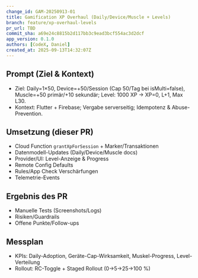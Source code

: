 ```yaml
---
change_id: GAM-20250913-01
title: Gamification XP Overhaul (Daily/Device/Muscle + Levels)
branch: feature/xp-overhaul-levels
pr_url: TBD
commit_sha: a69e24c8815b2d117bb3c9ead3bcf554ac3d2dcf
app_version: 0.1.0
authors: [CodeX, Daniel]
created_at: 2025-09-13T14:32:07Z
---
```


## Prompt (Ziel & Kontext)
- Ziel: Daily=1×50, Device=+50/Session (Cap 50/Tag bei isMulti=false), Muscle=+50 primär/+10 sekundär; Level: 1000 XP → XP=0, L+1, Max L30.
- Kontext: Flutter + Firebase; Vergabe serverseitig; Idempotenz & Abuse-Prevention.

## Umsetzung (dieser PR)
- Cloud Function `grantXpForSession` + Marker/Transaktionen
- Datenmodell-Updates (Daily/Device/Muscle docs)
- Provider/UI: Level-Anzeige & Progress
- Remote Config Defaults
- Rules/App Check Verschärfungen
- Telemetrie-Events

## Ergebnis des PR
- Manuelle Tests (Screenshots/Logs)
- Risiken/Guardrails
- Offene Punkte/Follow-ups

## Messplan
- KPIs: Daily-Adoption, Geräte-Cap-Wirksamkeit, Muskel-Progress, Level-Verteilung
- Rollout: RC-Toggle + Staged Rollout (0→5→25→100 %)
